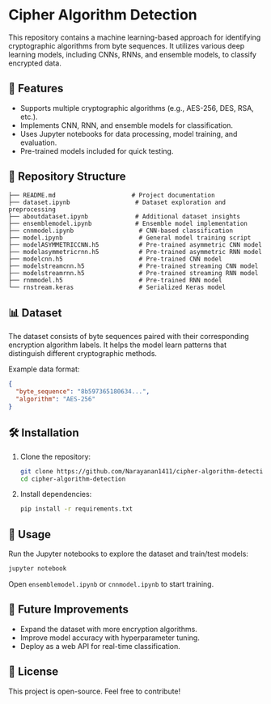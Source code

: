 # Cipher Algorithm Detection

This repository contains a machine learning-based approach for identifying cryptographic algorithms from byte sequences. It utilizes various deep learning models, including CNNs, RNNs, and ensemble models, to classify encrypted data.

## 📌 Features
- Supports multiple cryptographic algorithms (e.g., AES-256, DES, RSA, etc.).
- Implements CNN, RNN, and ensemble models for classification.
- Uses Jupyter notebooks for data processing, model training, and evaluation.
- Pre-trained models included for quick testing.

## 💁️ Repository Structure
```
├── README.md                     # Project documentation
├── dataset.ipynb                  # Dataset exploration and preprocessing
├── aboutdataset.ipynb             # Additional dataset insights
├── ensemblemodel.ipynb            # Ensemble model implementation
├── cnnmodel.ipynb                  # CNN-based classification
├── model.ipynb                     # General model training script
├── modelASYMMETRICCNN.h5           # Pre-trained asymmetric CNN model
├── modelasymmetricrnn.h5           # Pre-trained asymmetric RNN model
├── modelcnn.h5                     # Pre-trained CNN model
├── modelstreamcnn.h5               # Pre-trained streaming CNN model
├── modelstreamrnn.h5               # Pre-trained streaming RNN model
├── rnmmodel.h5                     # Pre-trained RNN model
└── rnstream.keras                  # Serialized Keras model
```

## 📊 Dataset
The dataset consists of byte sequences paired with their corresponding encryption algorithm labels. It helps the model learn patterns that distinguish different cryptographic methods.

Example data format:
```json
{
  "byte_sequence": "8b597365180634...",
  "algorithm": "AES-256"
}
```

## 🛠 Installation
1. Clone the repository:
   ```bash
   git clone https://github.com/Narayanan1411/cipher-algorithm-detection.git
   cd cipher-algorithm-detection
   ```
2. Install dependencies:
   ```bash
   pip install -r requirements.txt
   ```

## 🚀 Usage
Run the Jupyter notebooks to explore the dataset and train/test models:
```bash
jupyter notebook
```
Open `ensemblemodel.ipynb` or `cnnmodel.ipynb` to start training.

## 📌 Future Improvements
- Expand the dataset with more encryption algorithms.
- Improve model accuracy with hyperparameter tuning.
- Deploy as a web API for real-time classification.

## 🐜 License
This project is open-source. Feel free to contribute!

